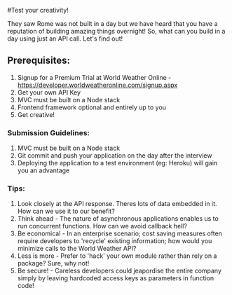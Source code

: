 #Test your creativity!

They saw Rome was not built in a day but we have heard that you have a reputation of building amazing things overnight!
So, what can you build in a day using just an API call. Let's find out!

## Prerequisites:
1. Signup for a Premium Trial at World Weather Online - https://developer.worldweatheronline.com/signup.aspx
2. Get your own API Key 
3. MVC must be built on a Node stack
4. Frontend framework optional and entirely up to you
5. Get creative!

### Submission Guidelines:
1. MVC must be built on a Node stack
2. Git commit and push your application on the day after the interview 
3. Deploying the application to a test environment (eg: Heroku) will gain you an advantage

### Tips:
1. Look closely at the API response. Theres lots of data embedded in it. How can we use it to our benefit?
2. Think ahead - The nature of asynchronous applications enables us to run concurrent functions. How can we avoid callback hell? 
3. Be economical - In an enterprise scenario; cost saving measures often require developers to 'recycle' existing information; how would you minimize calls to the World Weather API?
4. Less is more - Prefer to 'hack' your own module rather than rely on a package? Sure, why not! 
5. Be secure! - Careless developers could jeapordise the entire company simply by leaving hardcoded access keys as parameters in function code!
